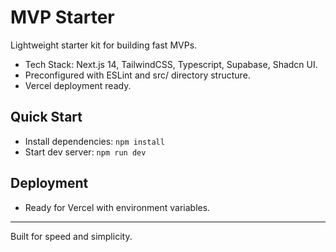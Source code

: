 # MVP Starter

Lightweight starter kit for building fast MVPs.

- Tech Stack: Next.js 14, TailwindCSS, Typescript, Supabase, Shadcn UI.
- Preconfigured with ESLint and src/ directory structure.
- Vercel deployment ready.

## Quick Start
- Install dependencies: `npm install`
- Start dev server: `npm run dev`

## Deployment
- Ready for Vercel with environment variables.

---

Built for speed and simplicity.
